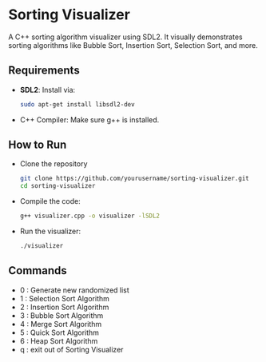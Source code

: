 # Sorting Visualizer

A C++ sorting algorithm visualizer using SDL2. It visually demonstrates sorting algorithms like Bubble Sort, Insertion Sort, Selection Sort, and more.

## Requirements
- **SDL2**: Install via:
  ```bash
  sudo apt-get install libsdl2-dev

- C++ Compiler: Make sure g++ is installed.

## How to Run
- Clone the repository
  ```bash
  git clone https://github.com/yourusername/sorting-visualizer.git
  cd sorting-visualizer

- Compile the code:
  ```bash
  g++ visualizer.cpp -o visualizer -lSDL2

- Run the visualizer:
  ```bash
  ./visualizer


## Commands
- 0 : Generate new randomized list
- 1 : Selection Sort Algorithm
- 2 : Insertion Sort Algorithm
- 3 : Bubble Sort Algorithm
- 4 : Merge Sort Algorithm
- 5 : Quick Sort Algorithm
- 6 : Heap Sort Algorithm
- q : exit out of Sorting Visualizer
